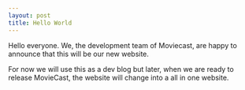 ```yaml
---
layout: post
title: Hello World
---
```


Hello everyone. We, the development team of Moviecast, are happy to announce that this will be our new website.

For now we will use this as a dev blog but later, when we are ready to release MovieCast, the website will change into a all in one website.